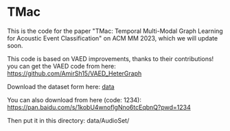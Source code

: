 # TMac

This is the code for the paper "TMac: Temporal Multi-Modal Graph Learning for Acoustic Event Classification" on ACM MM 2023, which we will update soon.

This code is based on VAED improvements, thanks to their contributions! you can get the VAED code from here: https://github.com/AmirSh15/VAED_HeterGraph

Download the dataset form here: [data](https://livewarwickac-my.sharepoint.com/personal/u1880714_live_warwick_ac_uk/_layouts/15/onedrive.aspx?id=%2Fpersonal%2Fu1880714%5Flive%5Fwarwick%5Fac%5Fuk%2FDocuments%2FVisually%2Daware%20Acoustic%20Event%20Detection%20using%20Heterogeneous%20Graphs%20Paper%2FProcessed%20AudioSet&ga=1)

You can also download from here (code: 1234): https://pan.baidu.com/s/1kobU4wnoflgNno6tcEqbnQ?pwd=1234

Then put it in this directory: data/AudioSet/
